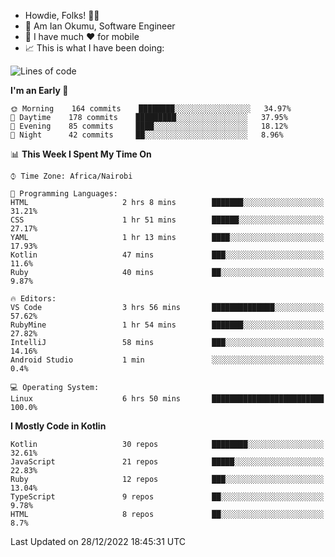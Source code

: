 
* Howdie, Folks! 👋🤓
* 🤪 Am Ian Okumu, Software Engineer
* 📱 I have much ❤️ for mobile
* 📈 This is what I have been doing:
  
<!-- <a href="https://otsembo.github.io/OtsemboPortfolio/" style="margin-right:.5%; margin-top=.5%;">
  <img align="center" src="https://github-readme-stats.vercel.app/api/top-langs/?username=otsembo&layout=compact" />
</a> -->

<!--START_SECTION:waka-->
![Lines of code](https://img.shields.io/badge/From%20Hello%20World%20I%27ve%20Written-832%20Thousand%20lines%20of%20code-blue)

**I'm an Early 🐤** 

```text
🌞 Morning    164 commits    ████████░░░░░░░░░░░░░░░░░   34.97% 
🌆 Daytime    178 commits    █████████░░░░░░░░░░░░░░░░   37.95% 
🌃 Evening    85 commits     ████░░░░░░░░░░░░░░░░░░░░░   18.12% 
🌙 Night      42 commits     ██░░░░░░░░░░░░░░░░░░░░░░░   8.96%

```


📊 **This Week I Spent My Time On** 

```text
⌚︎ Time Zone: Africa/Nairobi

💬 Programming Languages: 
HTML                     2 hrs 8 mins        ███████░░░░░░░░░░░░░░░░░░   31.21% 
CSS                      1 hr 51 mins        ██████░░░░░░░░░░░░░░░░░░░   27.17% 
YAML                     1 hr 13 mins        ████░░░░░░░░░░░░░░░░░░░░░   17.93% 
Kotlin                   47 mins             ███░░░░░░░░░░░░░░░░░░░░░░   11.6% 
Ruby                     40 mins             ██░░░░░░░░░░░░░░░░░░░░░░░   9.87%

🔥 Editors: 
VS Code                  3 hrs 56 mins       ██████████████░░░░░░░░░░░   57.62% 
RubyMine                 1 hr 54 mins        ███████░░░░░░░░░░░░░░░░░░   27.82% 
IntelliJ                 58 mins             ███░░░░░░░░░░░░░░░░░░░░░░   14.16% 
Android Studio           1 min               ░░░░░░░░░░░░░░░░░░░░░░░░░   0.4%

💻 Operating System: 
Linux                    6 hrs 50 mins       █████████████████████████   100.0%

```

**I Mostly Code in Kotlin** 

```text
Kotlin                   30 repos            ████████░░░░░░░░░░░░░░░░░   32.61% 
JavaScript               21 repos            █████░░░░░░░░░░░░░░░░░░░░   22.83% 
Ruby                     12 repos            ███░░░░░░░░░░░░░░░░░░░░░░   13.04% 
TypeScript               9 repos             ██░░░░░░░░░░░░░░░░░░░░░░░   9.78% 
HTML                     8 repos             ██░░░░░░░░░░░░░░░░░░░░░░░   8.7%

```



 Last Updated on 28/12/2022 18:45:31 UTC
<!--END_SECTION:waka-->

<br />
<br />
<br />
<br />
<br />
  
  </div>
<!---
otsembo/otsembo is a ✨ special ✨ repository because its `README.md` (this file) appears on your GitHub profile.
You can click the Preview link to take a look at your changes.
--->
